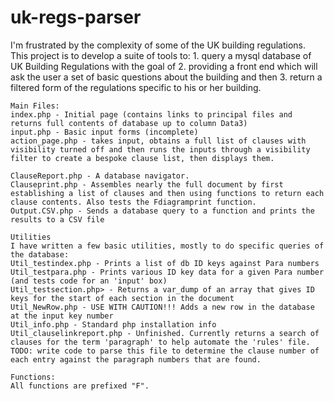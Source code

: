 # uk-regs-parser
I'm frustrated by the complexity of some of the UK building regulations. This project is to develop a suite of tools to:
    1. query a mysql database of UK Building Regulations with the goal of 
    2. providing a front end which will ask the user a set of basic questions about the building and then 
    3. return a filtered form of the regulations specific to his or her building.

    Main Files:
    index.php - Initial page (contains links to principal files and returns full contents of database up to column Data3)
    input.php - Basic input forms (incomplete)
    action_page.php - takes input, obtains a full list of clauses with visibility turned off and then runs the inputs through a visibility filter to create a bespoke clause list, then displays them.
    
    ClauseReport.php - A database navigator.
    Clauseprint.php - Assembles nearly the full document by first establishing a list of clauses and then using functions to return each clause contents. Also tests the Fdiagramprint function.
    Output.CSV.php - Sends a database query to a function and prints the results to a CSV file

    Utilities
    I have written a few basic utilities, mostly to do specific queries of the database:
    Util_testindex.php - Prints a list of db ID keys against Para numbers
    Util_testpara.php - Prints various ID key data for a given Para number (and tests code for an 'input' box)
    Util_testsection.php> - Returns a var_dump of an array that gives ID keys for the start of each section in the document
    Util_NewRow.php - USE WITH CAUTION!!! Adds a new row in the database at the input key number
    Util_info.php - Standard php installation info
    Util_clauselinkreport.php - Unfinished. Currently returns a search of clauses for the term 'paragraph' to help automate the 'rules' file. TODO: write code to parse this file to determine the clause number of each entry against the paragraph numbers that are found.
      
    Functions:
    All functions are prefixed "F".
